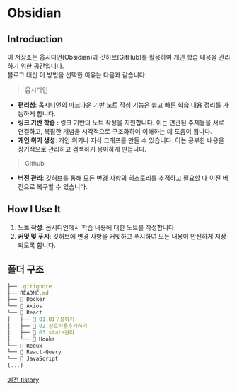 # Obsidian

## Introduction

이 저장소는 옵시디언(Obsidian)과 깃허브(GitHub)를 활용하여 개인 학습 내용을 관리하기 위한 공간입니다.   
블로그 대신 이 방법을 선택한 이유는 다음과 같습니다:

> 옵시디언
- **편리성**: 옵시디언의 마크다운 기반 노트 작성 기능은 쉽고 빠른 학습 내용 정리를 가능하게 합니다.
- **링크 기반 학습**  : 링크 기반의 노트 작성을 지원합니다. 이는 연관된 주제들을 서로 연결하고, 복잡한 개념을 시각적으로 구조화하여 이해하는 데 도움이 됩니다.
- **개인 위키 생성**: 개인 위키나 지식 그래프를 만들 수 있습니다. 이는 공부한 내용을 장기적으로 관리하고 검색하기 용이하게 만듭니다.

> Github
- **버전 관리**: 깃허브를 통해 모든 변경 사항의 히스토리를 추적하고 필요할 때 이전 버전으로 복구할 수 있습니다.  

## How I Use It

1. **노트 작성**: 옵시디언에서 학습 내용에 대한 노트를 작성합니다.
2. **커밋 및 푸시**: 깃허브에 변경 사항을 커밋하고 푸시하여 모든 내용이 안전하게 저장되도록 합니다.


## 폴더 구조

```javascript
├── .gitignore
├── README.md
├── 📂 Docker
└── 📂 Axios
└── 📂 React
│   ├── 📂 01.UI구성하기
│   ├── 📂 02.상호작용추가하기
│   ├── 📂 03.state관리
│   └── 📂 Hooks
└── 📂 Redux
└── 📂 React-Query
└── 📂 JavaScript
(...)

```

[예전 tistory](https://kiki14.tistory.com/)

